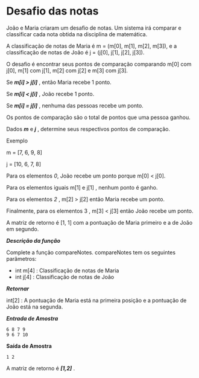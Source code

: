 # Desafio das notas

João e Maria criaram um desafio de notas. Um sistema irá comparar e classificar cada nota obtida na disciplina de matemática.

A classificação de notas de Maria é m = (m[0], m[1], m[2], m[3]), e a classificação de notas de João é j = (j[0], j[1], j[2], j[3]).

O desafio é encontrar seus pontos de comparação comparando m[0] com j[0], m[1] com j[1], m[2] com j[2] e m[3] com j[3].


Se ***m[i] > j[i]*** , então Maria recebe 1 ponto.

Se ***m[i] < j[i]*** , João recebe 1 ponto.

Se ***m[i] = j[i]*** , nenhuma das pessoas recebe um ponto.


Os pontos de comparação são o total de pontos que uma pessoa ganhou.

Dados ***m*** e ***j*** , determine seus respectivos pontos de comparação.


Exemplo

m = [7, 6, 9, 8]

j = [10, 6, 7, 8]


Para os elementos *0*, João recebe um ponto porque m[0] < j[0].

Para os elementos iguais m[1] e j[1] , nenhum ponto é ganho.

Para os elementos *2* , m[2] > j[2] então Maria recebe um ponto.

Finalmente, para os elementos 3 , m[3] < j[3] então João recebe um ponto.

A matriz de retorno é [1, 1] com a pontuação de Maria primeiro e a de João em segundo.


***Descrição da função***

Complete a função compareNotes.
compareNotes tem os seguintes parâmetros:
 - int m[4] : Classificação de notas de Maria
 - int j[4] : Classificação de notas de João


***Retornar***

int[2] : A pontuação de Maria está na primeira posição e a pontuação de João está na segunda.


***Entrada de Amostra***
```
6 8 7 9
9 6 7 10
```
**Saída de Amostra**
```
1 2
```
A matriz de retorno é ***[1,2]*** .

